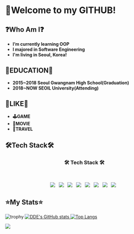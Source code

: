 
# 🧭Welcome to my GITHUB!

## ❓Who Am I❓
- **I’m currently learning OOP**
- **I majored in Software Engineering**
- **I'm living in Seoul, Korea!**

## 🏫EDUCATION🏫
- **2015~2018 Seoul Gwangnam High School(Graduation)**
- **2018~NOW SEOIL University(Attending)**

## **🧡LIKE🧡**
-  **🕹️GAME**
- **🎥MOVIE**
- **🧳TRAVEL**
  
 ## **🛠Tech Stack🛠**
<h3 align="center"><b>🛠 Tech Stack 🛠</b></h3>
</br>
<p align="center">
<img src="https://img.shields.io/badge/MySQL-4479A1?style=flat-square&logo=MySQL&logoColor=white"/></a> &nbsp 
<img src="https://img.shields.io/badge/Unity-FFFFFF?style=flat-square&logo=Unity&logoColor=black"/></a> &nbsp 
<img src="https://img.shields.io/badge/c++-00599C?style=flat-square&logo=c%2B%2B&logoColor=white"/></a> &nbsp 
<img src="https://img.shields.io/badge/c-A8B9CC?style=flat-square&logo=c%2B%2B&logoColor=white"/></a> &nbsp 
<img src="https://img.shields.io/badge/CSharp-239120?style=flat-square&logo=C#%2B%2B&logoColor=white"/></a> &nbsp 
<img src="https://img.shields.io/badge/Java-007396?style=flat-square&logo=Java#%2B%2B&logoColor=white"/></a> &nbsp 
<img src="https://img.shields.io/badge/Notion-000000?style=flat-square&logo=Notion&logoColor=white"/></a> &nbsp 
<img src="https://img.shields.io/badge/Jira-0052CC?style=flat-square&logo=Jira&logoColor=white"/></a> &nbsp 

## **⭐My Stats⭐**
![trophy](https://github-profile-trophy.vercel.app/?username=Thedum2)
[![DDE's GitHub stats](https://github-readme-stats.vercel.app/api?username=Thedum2)](https://github.com/anuraghazra/github-readme-stats)[
![Top Langs](https://github-readme-stats.vercel.app/api/top-langs/?username=Thedum2&layout=compact)](https://github.com/anuraghazra/github-readme-stats)
<div>
<img align='left' src="http://mazassumnida.wtf/api/v2/generate_badge?boj=coco74591">
</div>

